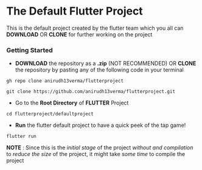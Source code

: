 # The Default Flutter Project

This is the default project created by the flutter team which you all can **DOWNLOAD** OR **CLONE** for further working on the project

### Getting Started

- **DOWNLOAD** the repository as a **.zip** (NOT RECOMMENDED) OR **CLONE** the repository by pasting any of the following code in your terminal

```
gh repo clone anirudh13verma/flutterproject
```
```
git clone https://github.com/anirudh13verma/flutterproject.git
```

- Go to the **Root Directory** of **FLUTTER** Project

```
cd flutterproject/defaultproject
```

- **Run** the flutter default project to have a quick peek of the tap game!

```
flutter run
```

**NOTE** : Since this is the *initial stage* of the project *without and compilation* to *reduce the size* of the project, it might take *some time* to compile the project